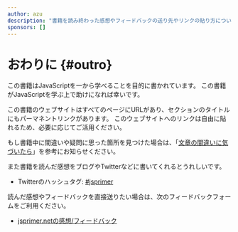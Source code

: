 ```yaml
---
author: azu
description: "書籍を読み終わった感想やフィードバックの送り先やリンクの貼り方についての紹介です。"
sponsors: []
---
```


# おわりに {#outro}

この書籍はJavaScriptを一から学べることを目的に書かれています。
この書籍がJavaScriptを学ぶ上で助けになれば幸いです。

この書籍のウェブサイトはすべてのページにURLがあり、セクションのタイトルにもパーマネントリンクがあります。
このウェブサイトへのリンクは自由に貼れるため、必要に応じてご活用ください。

もし書籍中に間違いや疑問に思った箇所を見つけた場合は、「[文章の間違いに気づいたら][]」を参考にお知らせください。

また書籍を読んだ感想をブログやTwitterなどに書いてくれるとうれしいです。

- Twitterのハッシュタグ: [#jsprimer](https://twitter.com/search?f=realtime&q=%23jsprimer)

読んだ感想やフィードバックを直接送りたい場合は、次のフィードバックフォームをご利用ください。

- [jsprimer.netの感想/フィードバック](https://forms.gle/YAqr1oPBs1KShFSPA)

[文章の間違いに気づいたら]: ../intro/feedback/README.md
